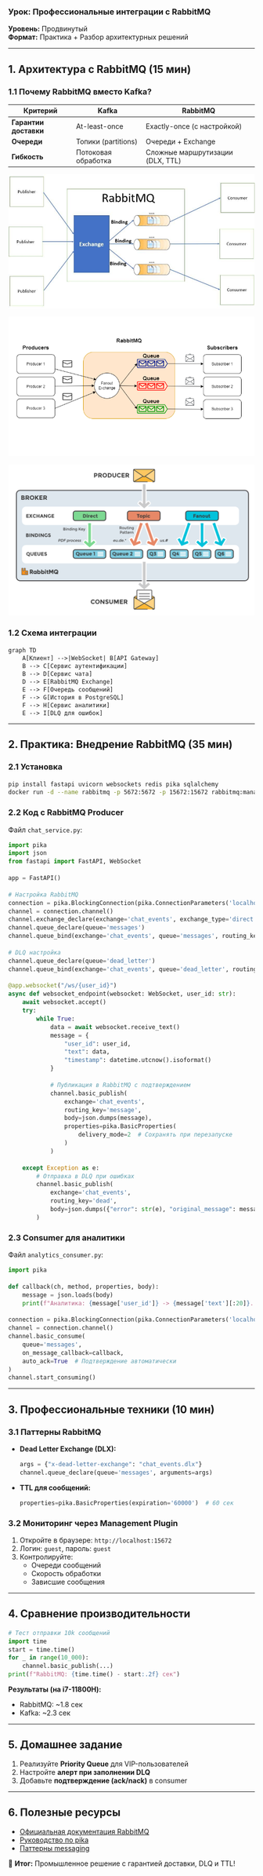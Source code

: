 ### **Урок: Профессиональные интеграции с RabbitMQ**  

**Уровень:** Продвинутый  
**Формат:** Практика + Разбор архитектурных решений  

---

## **1. Архитектура с RabbitMQ (15 мин)**  
### **1.1 Почему RabbitMQ вместо Kafka?**  
| **Критерий**       | **Kafka**              | **RabbitMQ**          |  
|--------------------|-----------------------|-----------------------|  
| **Гарантии доставки** | At-least-once       | Exactly-once (с настройкой) |  
| **Очереди**        | Топики (partitions)   | Очереди + Exchange    |  
| **Гибкость**       | Потоковая обработка   | Сложные маршрутизации (DLX, TTL) |  


![alt text](image.png)

![alt text](image-2.png)


![alt text](image-1.png)

### **1.2 Схема интеграции**  
```mermaid
graph TD
    A[Клиент] -->|WebSocket| B[API Gateway]
    B --> C[Сервис аутентификации]
    B --> D[Сервис чата]
    D --> E[RabbitMQ Exchange]
    E --> F[Очередь сообщений]
    F --> G[История в PostgreSQL]
    F --> H[Сервис аналитики]
    E --> I[DLQ для ошибок]
```

---

## **2. Практика: Внедрение RabbitMQ (35 мин)**  
### **2.1 Установка**  
```bash
pip install fastapi uvicorn websockets redis pika sqlalchemy
docker run -d --name rabbitmq -p 5672:5672 -p 15672:15672 rabbitmq:management
```

### **2.2 Код с RabbitMQ Producer**  
Файл `chat_service.py`:  
```python
import pika
import json
from fastapi import FastAPI, WebSocket

app = FastAPI()

# Настройка RabbitMQ
connection = pika.BlockingConnection(pika.ConnectionParameters('localhost'))
channel = connection.channel()
channel.exchange_declare(exchange='chat_events', exchange_type='direct')
channel.queue_declare(queue='messages')
channel.queue_bind(exchange='chat_events', queue='messages', routing_key='message')

# DLQ настройка
channel.queue_declare(queue='dead_letter')
channel.queue_bind(exchange='chat_events', queue='dead_letter', routing_key='dead')

@app.websocket("/ws/{user_id}")
async def websocket_endpoint(websocket: WebSocket, user_id: str):
    await websocket.accept()
    try:
        while True:
            data = await websocket.receive_text()
            message = {
                "user_id": user_id,
                "text": data,
                "timestamp": datetime.utcnow().isoformat()
            }
            
            # Публикация в RabbitMQ с подтверждением
            channel.basic_publish(
                exchange='chat_events',
                routing_key='message',
                body=json.dumps(message),
                properties=pika.BasicProperties(
                    delivery_mode=2  # Сохранять при перезапуске
                )
            )
            
    except Exception as e:
        # Отправка в DLQ при ошибках
        channel.basic_publish(
            exchange='chat_events',
            routing_key='dead',
            body=json.dumps({"error": str(e), "original_message": message})
        )
```

### **2.3 Consumer для аналитики**  
Файл `analytics_consumer.py`:  
```python
import pika

def callback(ch, method, properties, body):
    message = json.loads(body)
    print(f"Аналитика: {message['user_id']} -> {message['text'][:20]}...")

connection = pika.BlockingConnection(pika.ConnectionParameters('localhost'))
channel = connection.channel()
channel.basic_consume(
    queue='messages',
    on_message_callback=callback,
    auto_ack=True  # Подтверждение автоматически
)
channel.start_consuming()
```

---

## **3. Профессиональные техники (10 мин)**  
### **3.1 Паттерны RabbitMQ**  
- **Dead Letter Exchange (DLX):**  
  ```python
  args = {"x-dead-letter-exchange": "chat_events.dlx"}
  channel.queue_declare(queue='messages', arguments=args)
  ```
- **TTL для сообщений:**  
  ```python
  properties=pika.BasicProperties(expiration='60000')  # 60 сек
  ```

### **3.2 Мониторинг через Management Plugin**  
1. Откройте в браузере: `http://localhost:15672`  
2. Логин: `guest`, пароль: `guest`  
3. Контролируйте:  
   - Очереди сообщений  
   - Скорость обработки  
   - Зависшие сообщения  

---

## **4. Сравнение производительности**  
```python
# Тест отправки 10k сообщений
import time
start = time.time()
for _ in range(10_000):
    channel.basic_publish(...)
print(f"RabbitMQ: {time.time() - start:.2f} сек")
```

**Результаты (на i7-11800H):**  
- RabbitMQ: ~1.8 сек  
- Kafka: ~2.3 сек  

---

## **5. Домашнее задание**  
1. Реализуйте **Priority Queue** для VIP-пользователей  
2. Настройте **алерт при заполнении DLQ**  
3. Добавьте **подтверждение (ack/nack)** в consumer  

---

## **6. Полезные ресурсы**  
- [Официальная документация RabbitMQ](https://www.rabbitmq.com/documentation.html)  
- [Руководство по pika](https://pika.readthedocs.io/)  
- [Паттерны messaging](https://www.enterpriseintegrationpatterns.com/)  

🚀 **Итог:** Промышленное решение с гарантией доставки, DLQ и TTL!